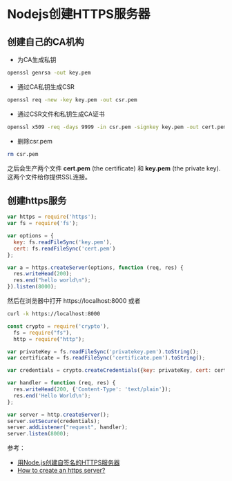 # Nodejs创建HTTPS服务器


## 创建自己的CA机构

- 为CA生成私钥
```sh
openssl genrsa -out key.pem
```

- 通过CA私钥生成CSR
```sh
openssl req -new -key key.pem -out csr.pem
```

- 通过CSR文件和私钥生成CA证书
```sh
openssl x509 -req -days 9999 -in csr.pem -signkey key.pem -out cert.pem
```

- 删除csr.pem
```sh
rm csr.pem
```

之后会生产两个文件 **cert.pem** (the certificate) 和 **key.pem** (the private key).  这两个文件给你提供SSL连接。

## 创建https服务

```js
var https = require('https');
var fs = require('fs');

var options = {
  key: fs.readFileSync('key.pem'),
  cert: fs.readFileSync('cert.pem')
};

var a = https.createServer(options, function (req, res) {
  res.writeHead(200);
  res.end("hello world\n");
}).listen(8000);
```

然后在浏览器中打开  https://localhost:8000 或者

```bash
curl -k https://localhost:8000
```




```js
const crypto = require('crypto'),
  fs = require("fs"),
  http = require("http");

var privateKey = fs.readFileSync('privatekey.pem').toString();
var certificate = fs.readFileSync('certificate.pem').toString();

var credentials = crypto.createCredentials({key: privateKey, cert: certificate});

var handler = function (req, res) {
  res.writeHead(200, {'Content-Type': 'text/plain'});
  res.end('Hello World\n');
};

var server = http.createServer();
server.setSecure(credentials);
server.addListener("request", handler);
server.listen(8000);
```



参考：
- [用Node.js创建自签名的HTTPS服务器](https://cnodejs.org/topic/54745ac22804a0997d38b32d)
- [How to create an https server?](https://docs.nodejitsu.com/articles/HTTP/servers/how-to-create-a-HTTPS-server/)